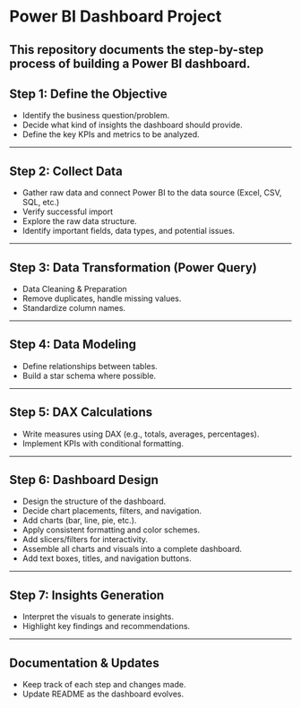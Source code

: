 # Power BI Dashboard Project

This repository documents the step-by-step process of building a Power BI dashboard.
---

## Step 1: Define the Objective
- Identify the business question/problem.
- Decide what kind of insights the dashboard should provide.
- Define the key KPIs and metrics to be analyzed.

---

## Step 2:  Collect Data
- Gather raw data and connect Power BI to the data source (Excel, CSV, SQL, etc.)
- Verify successful import
- Explore the raw data structure.
- Identify important fields, data types, and potential issues.

---

## Step 3:  Data Transformation (Power Query)
- Data Cleaning & Preparation
- Remove duplicates, handle missing values.
- Standardize column names.

---

## Step 4: Data Modeling
- Define relationships between tables.
- Build a star schema where possible.

---

## Step 5: DAX Calculations
- Write measures using DAX (e.g., totals, averages, percentages).
- Implement KPIs with conditional formatting.

---

## Step 6: Dashboard Design
- Design the structure of the dashboard.
- Decide chart placements, filters, and navigation.
- Add charts (bar, line, pie, etc.).
- Apply consistent formatting and color schemes.
- Add slicers/filters for interactivity.
- Assemble all charts and visuals into a complete dashboard.
- Add text boxes, titles, and navigation buttons.

---

## Step 7: Insights Generation
- Interpret the visuals to generate insights.
- Highlight key findings and recommendations.

---

## Documentation & Updates
- Keep track of each step and changes made.
- Update README as the dashboard evolves.
